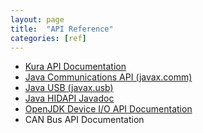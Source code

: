 ```yaml
---
layout: page
title:  "API Reference"
categories: [ref]
---
```


<ul>
    <li><a href="http://download.eclipse.org/kura/releases/2.0.0/docs/apidocs/" target="_blank">Kura API Documentation</a></li>
    <li><a href="http://docs.oracle.com/cd/E17802_01/products/products/javacomm/reference/api/" target="_blank">Java Communications API (javax.comm)</a></li>
    <li><a href="http://javax-usb.sourceforge.net/jdoc/" target="_blank">Java USB (javax.usb)</a></li>
    <li><a href="http://hidapi-1.1-javadoc.s3-website-us-east-1.amazonaws.com/index.html" target="_blank">Java HIDAPI Javadoc</a></li>
    <li><a href="http://docs.oracle.com/javame/8.0/api/dio/api/index.html" target="_blank">OpenJDK Device I/O API Documentation</a></li>
    <li>CAN Bus API Documentation</li>
</ul>
